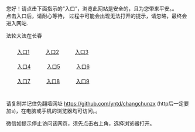 您好！请点击下面指示的“入口”，浏览此网站是安全的，且为您带来平安。。 <br/>
点击入口后，请耐心等待， 过程中可能会出现无法打开的提示，请忽略，最终会进入网站. </br>

法轮大法在长春<br/>
<div style="padding:10px"><a style="margin:20px" target="_blank" href="https://d315s0g6pxjjvc.cloudfront.net/2Qpsp?komttm" id="ccLink1" rel="nofollow">入口1</a> <a target="_blank" style="margin:20px" href="https://d2a7jgx18cjxqz.cloudfront.net/2Qpsp?escnprz" id="ccLink2" rel="nofollow">入口2</a> <a style="margin:20px" target="_blank" href="https://d1m7btgpo5m5in.cloudfront.net/2Qpsp?ehutjii" id="ccLink3" rel="nofollow">入口3</a></div>

<div style="padding:10px" ><a style="margin:20px" target="_blank" href="https://d315s0g6pxjjvc.cloudfront.net/2Qpsp?komttm" id="ccLink4" rel="nofollow">入口4</a> <a style="margin:20px" href="https://d2a7jgx18cjxqz.cloudfront.net/2Qpsp?escnprz" target="_blank" id="ccLink5" rel="nofollow">入口5</a> <a style="margin:20px" href="https://d1m7btgpo5m5in.cloudfront.net/2Qpsp?ehutjii" target="_blank" id="ccLink6" rel="nofollow">入口6</a></div>

<div style="padding:10px"><a style="margin:20px" target="_blank" href="https://d315s0g6pxjjvc.cloudfront.net/2Qpsp?komttm" id="ccLink7" rel="nofollow">入口7</a> <a style="margin:20px" href="https://d2a7jgx18cjxqz.cloudfront.net/2Qpsp?escnprz" target="_blank" id="ccLink8" rel="nofollow">入口8</a> <a style="margin:20px" target="_blank" href="https://d1m7btgpo5m5in.cloudfront.net/2Qpsp?ehutjii" id="ccLink9" rel="nofollow">入口9</a></div>

<br/>



请复制并记住免翻墙网址 https://github.com/yntd/changchunzx (http后一定要加s)，在电脑或手机的浏览器均可访问。。<br/>

微信如提示停止访问该网页，须先点击右上角，选择浏览器打开。
